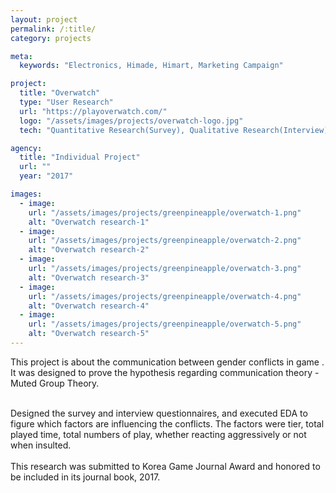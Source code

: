 ```yaml
---
layout: project
permalink: /:title/
category: projects

meta:
  keywords: "Electronics, Himade, Himart, Marketing Campaign"

project:
  title: "Overwatch"
  type: "User Research"
  url: "https://playoverwatch.com/"
  logo: "/assets/images/projects/overwatch-logo.jpg"
  tech: "Quantitative Research(Survey), Qualitative Research(Interview), Literature Review, Article Review"

agency:
  title: "Individual Project"
  url: ""
  year: "2017"

images:
  - image:
    url: "/assets/images/projects/greenpineapple/overwatch-1.png"
    alt: "Overwatch research-1"
  - image:
    url: "/assets/images/projects/greenpineapple/overwatch-2.png"
    alt: "Overwatch research-2"
  - image:
    url: "/assets/images/projects/greenpineapple/overwatch-3.png"
    alt: "Overwatch research-3"
  - image:
    url: "/assets/images/projects/greenpineapple/overwatch-4.png"
    alt: "Overwatch research-4"
  - image:
    url: "/assets/images/projects/greenpineapple/overwatch-5.png"
    alt: "Overwatch research-5"
---
```

<p>This project is about the communication between gender conflicts in game <Overwatch>. It was designed to prove the hypothesis regarding communication theory - Muted Group Theory. </p><br>Designed the survey and interview questionnaires, and executed EDA to figure which factors are influencing the conflicts. The factors were tier, total played time, total numbers of play, whether reacting aggressively or not when insulted.<br><br> This research was submitted to Korea Game Journal Award and honored to be included in its journal book, 2017.
